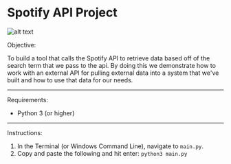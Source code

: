 # Spotify API Project
![alt text](https://cdn.iconscout.com/icon/free/png-256/spotify-9-282239.png  "Spotify Logo")

Objective: 

To build a tool that calls the Spotify API to retrieve data based off of the search term that we pass to the api.  By doing this we demonstrate how to work with an external API for pulling external data into a system that we've built and how to use that data for our needs.

---

Requirements:

* Python 3 (or higher)

---

Instructions:

1. In the Terminal (or Windows Command Line), navigate to `main.py`.
2. Copy and paste the following and hit enter: `python3 main.py`
